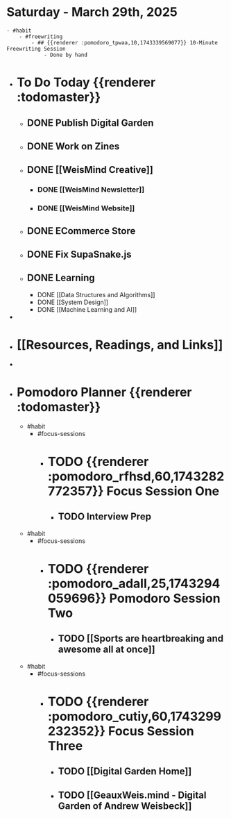 # Saturday - March 29th, 2025
	- #habit
		- #freewriting
			- ## {{renderer :pomodoro_tpwaa,10,1743339569077}} 10-Minute Freewriting Session
				- Done by hand
- # To Do Today {{renderer :todomaster}}
	- ## DONE Publish Digital Garden
	- ## DONE Work on Zines
	- ## DONE [[WeisMind Creative]]
		- ### DONE [[WeisMind Newsletter]]
		- ### DONE [[WeisMind Website]]
	- ## DONE ECommerce Store
	- ## DONE Fix SupaSnake.js
	- ## DONE Learning
		- DONE [[Data Structures and Algorithms]]
		- DONE [[System Design]]
		- DONE [[Machine Learning and AI]]
-
- # [[Resources, Readings, and Links]]
-
- # Pomodoro Planner {{renderer :todomaster}}
	- #habit
		- #focus-sessions
			- # TODO {{renderer :pomodoro_rfhsd,60,1743282772357}} Focus Session One
				- ## TODO Interview Prep
	- #habit
		- #focus-sessions
			- # TODO {{renderer :pomodoro_adall,25,1743294059696}} Pomodoro Session Two
				- ## TODO [[Sports are heartbreaking and awesome all at once]]
	- #habit
		- #focus-sessions
			- # TODO {{renderer :pomodoro_cutiy,60,1743299232352}} Focus Session Three
				- ## TODO [[Digital Garden Home]]
				- ## TODO [[GeauxWeis.mind - Digital Garden of Andrew Weisbeck]]